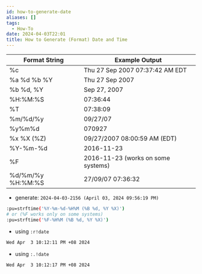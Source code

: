 ```yaml
---
id: how-to-generate-date
aliases: []
tags:
  - How-To
date: 2024-04-03T22:01
title: How to Generate (Format) Date and Time
---
```

<!-- 2024-04-03 (April 03, 2024 10:01:55 PM) -->

|   Format String   |         Example Output               |
| ----------------- | ---------------------------------    |
| %c                | Thu 27 Sep 2007 07:37:42 AM EDT      |
| %a %d %b %Y       | Thu 27 Sep 2007                      |
| %b %d, %Y         | 	Sep 27, 2007                       |
| %H:%M:%S          | 	07:36:44                           |
| %T                | 	07:38:09                           |
| %m/%d/%y          | 	09/27/07                           |
| %y%m%d            | 	070927                             |
| %x  %X (%Z)       | 	09/27/2007 08:00:59 AM (EDT)       |
| %Y-%m-%d          | 	2016-11-23                         |
| %F                | 	2016-11-23 (works on some systems) |
| %d/%m/%y %H:%M:%S | 	27/09/07 07:36:32                  |

- generate: `2024-04-03-2156 (April 03, 2024 09:56:19 PM)`
```bash
:pu=strftime('%Y-%m-%d-%H%M (%B %d, %Y %X)')
# or (%F works only on some systems)
:pu=strftime('%F-%H%M (%B %d, %Y %X)')
```

- using `:r!date`
```bash
Wed Apr  3 10:12:11 PM +08 2024
```

- using `:.!date`
```bash
Wed Apr  3 10:12:17 PM +08 2024
```


